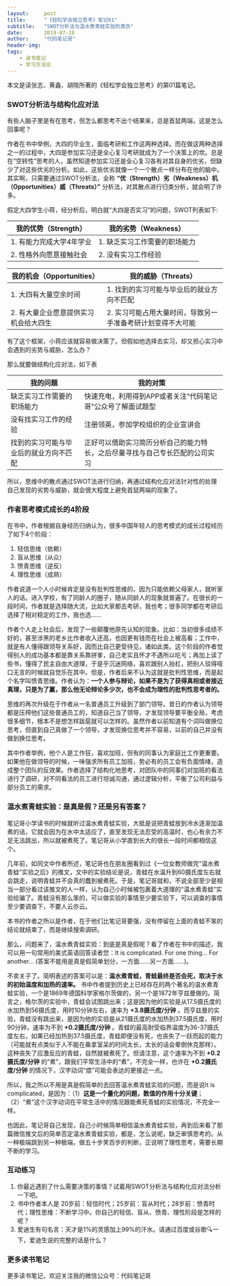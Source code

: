 ```yaml
---
layout:     post
title:      "《轻松学会独立思考》笔记01"
subtitle:   "SWOT分析法与温水煮青蛙实验的真伪"
date:       2019-07-18
author:     "代码笔记哥"
header-img:
tags:
    - 读书笔记
    - 学习方法论
---
```


本文是读张志、黄鑫、胡晓所著的《轻松学会独立思考》的第01篇笔记。

### SWOT分析法与结构化应对法
有些人脑子里是有在思考，但怎么都思考不出个结果来，总是首鼠两端，这是怎么回事呢？

作者在书中举例，大四的毕业生，面临考研和工作这两种选择。而在做这两种选择之一的过程中，大四是参加实习还是全心复习考研就成为了一个决策上的坎。总是在“空转性”思考的人，虽然知道参加实习还是全心复习各有对其自身的优劣，但缺少了对这些优劣的分析。如此，这些优劣就像一个一个散点一样分布在他的脑中。其实啊，只需要通过SWOT分析法，全称 **“优（Strength）劣（Weakness）机（Opportunities）威（Threats）”** 分析法，对其散点进行归类分析，就会明了许多。

假定大四学生小蒋，经分析后，明白就“大四是否实习”的问题，SWOT列表如下:

| 我的优势（Strength）  | 我的劣势（Weakness） |
| ------------- | ------------- |
| 1. 有能力完成大学4年学业 | 1. 缺乏实习工作需要的职场能力  |
| 2. 性格外向愿意接触社会  | 2. 没有实习工作经验  |

| 我的机会（Opportunities）  | 我的威胁（Threats） |
| ------------- | ------------- |
| 1. 大四有大量空余时间 | 1. 找到的实习可能与毕业后的就业方向不匹配  |
| 2. 有大量企业愿意提供实习机会给大四生  | 2. 实习可能占用大量时间，导致另一手准备考研计划变得不大可能  |

有了这个框架，小蒋应该就容易做决策了。但假如他选择去实习，却又担心实习中会遇到的劣势与威胁，怎么办？

那么就要做结构化应对法，如下表

| 我的问题  | 我的对策 |
| ------------- | ------------- |
| 缺乏实习工作需要的职场能力 | 快速充电，利用得到APP或者关注“代码笔记哥”公众号了解面试题型 |
| 没有找实习工作的经验  | 注册领英，参加学校组织的企业宣讲会 |
| 找到的实习可能与毕业后的就业方向不匹配  | 正好可以借助实习简历分析自己的能力特长，之后尽量寻找与自己专长匹配的公司实习 |

所以，思维中的散点通过SWOT法进行归纳，再通过结构化应对法针对性的处理自己发现的劣势与威胁，就会很大程度上避免首鼠两端的现象了。

### 作者思考模式成长的4阶段

在书中，作者根据自身经历归纳认为，很多中国年轻人的思考模式的成长过程经历了如下4个阶段：
1. 轻信思维（依赖）
2. 盲从思维（从众）
3. 愤青思维（逆反）
4. 理性思维（成熟）

作者说道一个人小时候肯定是没有批判性思维的，因为只能依赖父母家人，就听家人的话。进入学校，有了同龄人的圈子，随从同龄人的现象就普遍了。在很长的一段时间，作者就是选择随大流，比如大家都去考研，我也考；很多同学都在考研后选择了相对稳定的工作，我也选......

作者个人走上社会后，发现了一些颠覆他原先认知的现象。比如：当初很多成绩不好的，甚至涉黑的老乡比作者收入还高，也因更有钱而在社会上被高看；工作中，就是有人懂得跟领导关系好，因而比自己更受待见，诸如此类。这个阶段的作者觉得别人的成功基本都是靠关系靠拼爹，自己老实且怀才不遇所以吃亏；再加上读了些书，懂得了民主自由大道理，于是乎沉迷网络，喜欢跟别人抬杠，把别人驳得哑口无言的时候就自觉乐在其中。但是，作者后来不认为这就是批判性思维，而是起个名字叫愤青思维。作者认为：**一个人参与辩论，如果不是为了获得真相或者接近真理，只是为了赢，那么他无论辩论多少次，也不会成为理性的批判性思考者的。**

思维的再次升级在于作者从一名普通员工升级到了部门领导。昔日的作者认为领导都是压榨他们这些普通员工的，知道自己当了领导，才发现领导要平衡全局，考虑很多细节，根本不是想怎样跋扈就可以怎样的。虽然作者以前知道有个词叫做换位思考，但直到自己真做了一个领导，才发现换位思考并不容易，以前的自己并没有做到换位思考。

其中作者举例，他个人是工作狂，喜欢加班，但有的同事认为家庭比工作更重要。如果他在做领导的时候，一味强求所有员工加班，势必有的员工会有负面情绪，造成整个团队的反效果。作者选择了结构化地思考，对团队中的同事们对加班的看法进行了调研，对不同看法的员工进行坦诚沟通，通过逻辑分析，平衡了公司利益与部分员工的需求。

### 温水煮青蛙实验：是真是假？还是另有答案？
笔记哥小学读书的时候就听过温水煮青蛙实验，大抵是说把青蛙放到冷水逐渐加温煮的话，它就会因为在水中太适应了，直至发现无法忍受的高温时，也心有余力不足无法跳出，所以就被煮死了。笔记哥从小学直到长大的很长一段时间都相信这个。

几年前，如同文中作者所述，笔记哥也在朋友圈看到过《一位女教师做完“温水煮青蛙”实验之后》的推文，文中的实验结论是说，青蛙在水温升到60摄氏度左右就会跳走，说明青蛙并不会真的蠢到被煮死。于是，笔记哥就和，不说全部至少是相当一部分看过该推文的人一样，认为自己小时候被包裹着大道理的“温水煮青蛙”实验给骗了。青蛙没有那么笨的，可以做实验的事情至少要实验下，可以调查的事情至少要调查下，不要人云亦云。

本书的作者之所以是作者，在于他们比笔记哥要强，没有停留在上面的青蛙不笨的结论就结束了，而是继续搜索调研。

那么，问题来了，温水煮青蛙实验：到底是真是假呢？看了作者在书中的描述，我可以用一句常用的美式英语回答读者您：It is complicated. For one thing... For another... (答案不能用是真是假简单划分，一方面......另一方面......)。

不卖关子了。简明表述的答案可以是：**温水煮青蛙，青蛙最终是否会死，取决于水的初始温度和加热的速率。** 书中作者提到历史上已经存在的两个著名的温水煮青蛙实验，一个是1869年德国科学家格尔茨做的，另一个是1872年亨兹曼做的。简言之，格尔茨的实验中，青蛙会试图跳出来；这是因为他的实验是从17.5摄氏度的水加热到56摄氏度，用时10分钟左右，速率为 **+3.8摄氏度/分钟** 。而亨兹曼的实验，青蛙没有跳出来，是因为他的实验是从21摄氏度的水加热到37.5摄氏度，用时90分钟，速率为不到 **+0.2摄氏度/分钟** 。青蛙的最高耐受临界温度为36-37摄氏度左右，如果已经加热到37.5摄氏度，青蛙即便没有死，也丧失了一跃而起的能力（可能就有点类似于人不能在桑拿室呆的时间太长，太长的话会晕倒休克那样）。这种丧失了应激反应的青蛙，自然就被煮死了。但请注意，这个速率为不到 **+0.2摄氏度/分钟** 的“煮”，跟我们平常生活中的“煮”，不完全一样，也许在 **+0.2摄氏度/分钟** 的情况下，汉字动词“煨”可能会表达的更接近一点。

所以，我之所以不用是真是假简单的去回答温水煮青蛙实验的问题，而是说It is complicated，是因为：（1）**这是一个量化的问题，数值的作用十分关键**；（2）“煮”这个汉字动词在平常生活中的情况跟能煮死青蛙的实验情况，不完全一样。

也因此，笔记哥自己发现，自己小时候简单相信温水煮青蛙实验，再到后来看了那篇微信推文后的简单否定温水煮青蛙实验，都是，怎么说呢，缺乏审慎思考的。从一种极端跳到另一种极端，做五十步笑百步的判断，正说明了理性思考，需要长期不断的学习。

### 互动练习
1. 你最近遇到了什么需要决策的事情？试着用SWOT分析法与结构化应对法分析一下吧。
2. 书中作者本人是 20岁前：轻信时代；25岁前：盲从时代；28岁前：愤青时代；理性思维：不断学习中。你自己的轻信、盲从、愤青、理性阶段是怎样的呢？
3. 爱迪生有句名言：天才是1%的灵感加上99%的汗水。请通过百度或谷歌🔍一下，爱迪生说的完整的话是什么？

### 更多读书笔记
更多读书笔记，欢迎关注我的微信公众号：代码笔记哥
